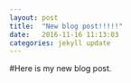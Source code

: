 ```yaml
---
layout: post
title:  "New blog post!!!!!"
date:   2016-11-16 11:13:03
categories: jekyll update
---
```



#Here is my new blog post. 

